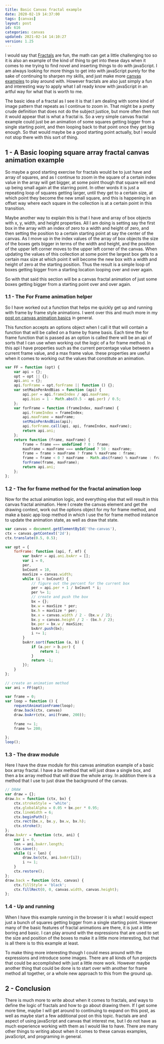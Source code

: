 ```yaml
---
title: Basic Canvas fractal example
date: 2020-02-19 14:37:00
tags: [canvas]
layout: post
id: 616
categories: canvas
updated: 2021-02-14 14:10:27
version: 1.25
---
```


I would say that [Fractals](https://en.wikipedia.org/wiki/Fractal) are fun, the math can get a little challenging too so it is also an example of the kind of thing to get into these days when it comes to me trying to find novel and inserting things to do with javaScript. I am always looking for more things to get into with javaScript purely for the sake of continuing to sharpen my skills, and just make more [canvas examples](/2020/03/23/canvas-example/) to play around with. However fractals are also just simply a fun and interesting way to apply what I all ready know with javaScript in an artful way for what that is worth to me.

The basic idea of a fractal as I see it is that I am dealing with some kind of image pattern that repeats as I continue to zoom in. That might be a pretty crude definition that does not do the subject justice, but more often then not it would appear that is what a fractal is. So a very simple canvas fractal example could just be an animation of some squares getting bigger from a single starting point, and then looping back to that point once they get big enough. So that would maybe be a good starting point actually, but I would not stop there with this sort of thing.

<!-- more -->

<div id="canvas-app"></div>
<script src="/js/canvas-examples/animation-fractal/0.1.0/pkg.js"></script>

## 1 - A Basic looping square array fractal canvas animation example

So maybe a good starting exercise for fractals would be to just have and array of squares, and as I continue to zoom in the square of a certain index value in the array will get bigger, at some point though that square will end up being small again at the starring point. In other words it is just a repeating loop of squares getting larger, until they get to a certain size, at which point they become the new small square, and this is happening in an offset way where each square in the collection is at a certain point in this transition.

Maybe another way to explain this is that I have and array of box objects with x, y, width, and height properties. All I am doing is setting say the first box in the array with an index of zero to a width and height of zero, and then setting the position to a certain starting point at say the center of the canvas. As I move up in the index values of the array of box objects the size of the boxes gets bigger in terms of the width and height, and the position of the upper left corner moves to the upper left corner of the canvas. When updating the values of this collection  at some point the largest box gets to a certain max size at which point it will become the new box with a width and height of zero at the starting position. Thus the result is a simple loop of boxes getting bigger from a starting location looping over and over again.

So with that said this section will be a canvas fractal animation of just some boxes getting bigger from a starting point over and over again.

### 1.1 - The For Frame animation helper

So I have worked out a function that helps me quickly get up and running with frame by frame style animations. I went over this and much more in my [post on canvas animation basics](/2019/10/10/canvas-example-animation-basics/) in general.

This function accepts an options object when I call it that will contain a function that will be called on a frame by frame basis. Each time the for frame function that is passed as an option is called there will be an api of sorts that I can use when working out the logic of a for frame method. In this api I have properties such as the current percentage value between a current frame value, and a max frame value. these properties are useful when it comes to working out the values that constitute an animation.

```js
var FF = function (opt) {
    var api = {};
    opt = opt || {};
    api.ani = {};
    api.forFrame = opt.forFrame || function () {};
    var setMainPerAndBias = function (api) {
        api.per = api.frameIndex / api.maxFrame;
        api.bias = 1 - Math.abs(0.5 - api.per) / 0.5;
    };
    var forFrame = function (frameIndex, maxFrame) {
        api.frameIndex = frameIndex;
        api.maxFrame = maxFrame;
        setMainPerAndBias(api);
        api.forFrame.call(api, api, frameIndex, maxFrame);
        return api.ani;
    };
    return function (frame, maxFrame) {
        frame = frame === undefined ? 0 : frame;
        maxFrame = maxFrame === undefined ? 50 : maxFrame;
        frame = frame > maxFrame ? frame % maxFrame : frame;
        frame = frame < 0 ? maxFrame - Math.abs(frame) % maxFrame : frame;
        forFrame(frame, maxFrame);
        return api.ani;
    };
};
```

### 1.2 - The for frame method for the fractal animation loop

Now for the actual animation logic, and everything else that will result in this canvas fractal animation. Here I create the canvas element and get the drawing context, work out the options object for my for frame method, and make a basic app loop method in which I use the for frame method instance to update the animation state, as well as draw that state.

```js
var canvas = document.getElementById('the-canvas'),
ctx = canvas.getContext('2d');
ctx.translate(0.5, 0.5);
 
var opt = {
    forFrame: function (api, f, mf) {
        var bxArr = api.ani.bxArr = [];
        var i = 0,
        per,
        bxCount = 10,
        maxSize = canvas.width;
        while (i < bxCount) {
            // figure out the percent for the current box
            per = api.per + 1 / bxCount * i;
            per %= 1;
            // create and push the box
            bx = {};
            bx.w = maxSize * per;
            bx.h = maxSize * per;
            bx.x = canvas.width / 2 - (bx.w / 2);
            bx.y = canvas.height / 2 - (bx.h / 2);
            bx.per = bx.w / maxSize;
            bxArr.push(bx);
            i += 1;
        }
        bxArr.sort(function (a, b) {
            if (a.per > b.per) {
                return 1;
            }
            return -1;
        });
    }
};
 
// create an animation method
var ani = FF(opt);
 
var frame = 0;
var loop = function () {
    requestAnimationFrame(loop);
    draw.back(ctx, canvas)
    draw.bxArr(ctx, ani(frame, 200));
 
    frame += 1;
    frame %= 200;
 
};
loop();
```

### 1.3 - The draw module

Here I have the draw module for this canvas animation example of a basic box array fractal. I have a bx method that will just draw a single box, and then a bx array method that will draw the whole array. In addition there is a method that I use to just draw the background of the canvas.

```js
// DRAW
var draw = {};
draw.bx = function (ctx, bx) {
    ctx.strokeStyle = 'white';
    ctx.globalAlpha = 0.05 + bx.per * 0.95;
    ctx.lineWidth = 6;
    ctx.beginPath();
    ctx.rect(bx.x, bx.y, bx.w, bx.h);
    ctx.stroke();
};
draw.bxArr = function (ctx, ani) {
    var i = 0,
    len = ani.bxArr.length;
    ctx.save();
    while (i < len) {
        draw.bx(ctx, ani.bxArr[i]);
        i += 1;
    }
    ctx.restore();
};
draw.back = function (ctx, canvas) {
    ctx.fillStyle = 'black';
    ctx.fillRect(0, 0, canvas.width, canvas.height);
};
```

### 1.4 - Up and running

When I have this example running in the browser it is what I would expect just a bunch of squares getting bigger from a single starting point. However many of the basic features of fractal animations are there, it is just a little boring and basic. I can play around with the expressions that are used to set the size and position of the boxes to make it a little more interesting, but that is all there is to this example at least.

To make thing more interesting though I could mess around with the expressions and introduce some images. There are all kinds of fun projects that could be accomplished with just a little more work. However maybe another thing that could be done is to start over with another for frame method all together, or a whole new approach to this from the ground up.

## 2 - Conclusion

There is much more to write about when it comes to fractals, and ways to define the logic of fractals and how to go about drawing them. If I get some more time, maybe I will get around to continuing to expand on this post, as well as maybe start a few additional post on this topic. fractals are and aspect of using javaScript and canvas that interest me, but I do not have as much experience working with them as I would like to have. There are many other things to writing about when it comes to these canvas examples, javaScript, and programing in general.